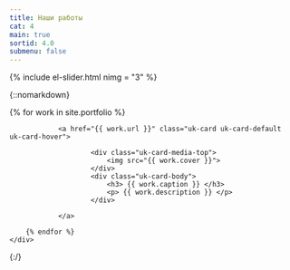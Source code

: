 ```yaml
---
title: Наши работы
cat: 4
main: true
sortid: 4.0
submenu: false
---
```


{% include el-slider.html  nimg = "3" %}

{::nomarkdown}
    <div class="uk-child-width-expand uk-grid-small uk-text-center" uk-height-match="row: false" uk-grid>
        {% for work in site.portfolio %}
            
                <a href="{{ work.url }}" class="uk-card uk-card-default uk-card-hover">
                   
                        <div class="uk-card-media-top">
                            <img src="{{ work.cover }}">
                        </div>
                        <div class="uk-card-body">               
                            <h3> {{ work.caption }} </h3>
                            <p> {{ work.description }} </p>
                        </div>                        
                    
                </a>
            
        {% endfor %}            
    </div>        
{:/}